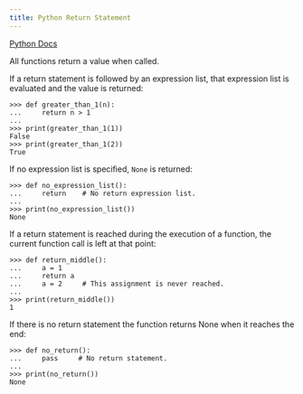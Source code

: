 ```yaml
---
title: Python Return Statement
---
```

<a href='https://docs.python.org/3/reference/simple_stmts.html#the-return-statement' target='_blank' rel='nofollow'>Python Docs</a>

All functions return a value when called.

If a return statement is followed by an expression list, that expression list is evaluated and the value is returned:

    >>> def greater_than_1(n):
    ...     return n > 1
    ...
    >>> print(greater_than_1(1))
    False
    >>> print(greater_than_1(2))
    True

If no expression list is specified, `None` is returned:

    >>> def no_expression_list():
    ...     return    # No return expression list.
    ...
    >>> print(no_expression_list())
    None

If a return statement is reached during the execution of a function, the current function call is left at that point:

    >>> def return_middle():
    ...     a = 1
    ...     return a
    ...     a = 2     # This assignment is never reached.
    ...
    >>> print(return_middle())
    1

If there is no return statement the function returns None when it reaches the end:

    >>> def no_return():
    ...     pass     # No return statement.
    ...
    >>> print(no_return())
    None